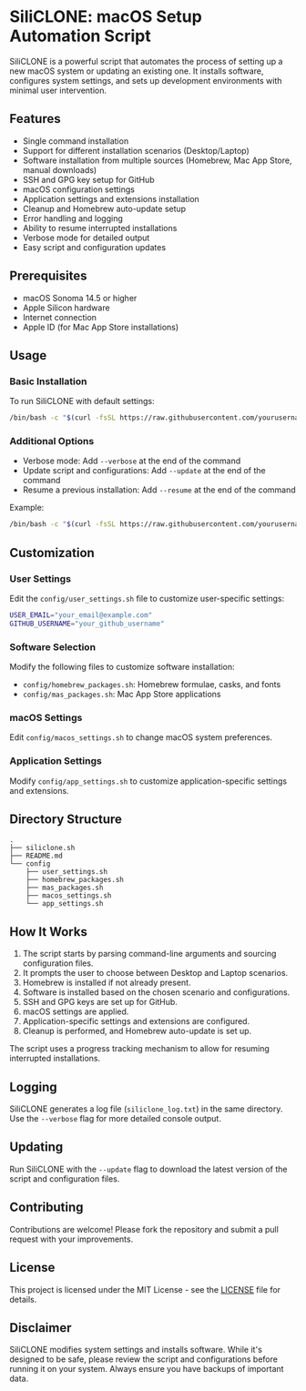 # SiliCLONE: macOS Setup Automation Script

SiliCLONE is a powerful script that automates the process of setting up a new macOS system or updating an existing one. It installs software, configures system settings, and sets up development environments with minimal user intervention.

## Features

- Single command installation
- Support for different installation scenarios (Desktop/Laptop)
- Software installation from multiple sources (Homebrew, Mac App Store, manual downloads)
- SSH and GPG key setup for GitHub
- macOS configuration settings
- Application settings and extensions installation
- Cleanup and Homebrew auto-update setup
- Error handling and logging
- Ability to resume interrupted installations
- Verbose mode for detailed output
- Easy script and configuration updates

## Prerequisites

- macOS Sonoma 14.5 or higher
- Apple Silicon hardware
- Internet connection
- Apple ID (for Mac App Store installations)

## Usage

### Basic Installation

To run SiliCLONE with default settings:

```bash
/bin/bash -c "$(curl -fsSL https://raw.githubusercontent.com/yourusername/your-repo/main/siliclone.sh)"
```

### Additional Options

- Verbose mode: Add `--verbose` at the end of the command
- Update script and configurations: Add `--update` at the end of the command
- Resume a previous installation: Add `--resume` at the end of the command

Example:

```bash
/bin/bash -c "$(curl -fsSL https://raw.githubusercontent.com/yourusername/your-repo/main/siliclone.sh)" -- --verbose
```

## Customization

### User Settings

Edit the `config/user_settings.sh` file to customize user-specific settings:

```bash
USER_EMAIL="your_email@example.com"
GITHUB_USERNAME="your_github_username"
```

### Software Selection

Modify the following files to customize software installation:

- `config/homebrew_packages.sh`: Homebrew formulae, casks, and fonts
- `config/mas_packages.sh`: Mac App Store applications

### macOS Settings

Edit `config/macos_settings.sh` to change macOS system preferences.

### Application Settings

Modify `config/app_settings.sh` to customize application-specific settings and extensions.

## Directory Structure

```
.
├── siliclone.sh
├── README.md
└── config
    ├── user_settings.sh
    ├── homebrew_packages.sh
    ├── mas_packages.sh
    ├── macos_settings.sh
    └── app_settings.sh
```

## How It Works

1. The script starts by parsing command-line arguments and sourcing configuration files.
2. It prompts the user to choose between Desktop and Laptop scenarios.
3. Homebrew is installed if not already present.
4. Software is installed based on the chosen scenario and configurations.
5. SSH and GPG keys are set up for GitHub.
6. macOS settings are applied.
7. Application-specific settings and extensions are configured.
8. Cleanup is performed, and Homebrew auto-update is set up.

The script uses a progress tracking mechanism to allow for resuming interrupted installations.

## Logging

SiliCLONE generates a log file (`siliclone_log.txt`) in the same directory. Use the `--verbose` flag for more detailed console output.

## Updating

Run SiliCLONE with the `--update` flag to download the latest version of the script and configuration files.

## Contributing

Contributions are welcome! Please fork the repository and submit a pull request with your improvements.

## License

This project is licensed under the MIT License - see the [LICENSE](LICENSE) file for details.

## Disclaimer

SiliCLONE modifies system settings and installs software. While it's designed to be safe, please review the script and configurations before running it on your system. Always ensure you have backups of important data.
